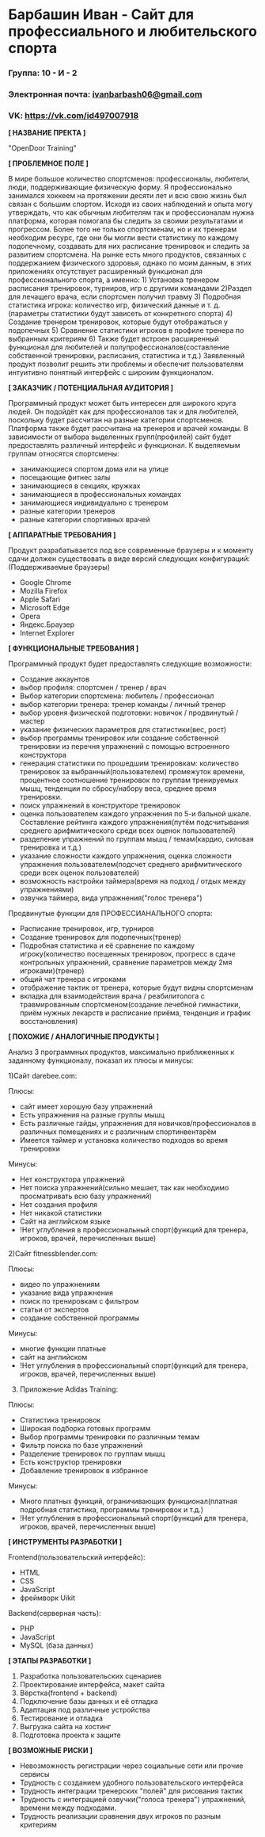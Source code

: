 # Барбашин Иван - Сайт для профессиального и любительского спорта

### Группа: 10 - И - 2
### Электронная почта: ivanbarbash06@gmail.com
### VK: https://vk.com/id497007918



**[ НАЗВАНИЕ ПРЕКТА ]**

"OpenDoor Training"

**[ ПРОБЛЕМНОЕ ПОЛЕ ]**

В мире большое количество спортсменов: профессионалы, любители, люди, поддерживающие физическую форму. Я профессионально занимался хоккеем на протяжении десяти лет и всю свою жизнь был связан с большим спортом. Исходя из своих наблюдений и опыта могу утверждать, что как обычным любителям так и профессионалам нужна платформа, которая помогала бы следить за своими результатами и прогрессом. Более того не только спортсменам, но и их тренерам необходим ресурс, где они бы могли вести статистику по каждому подопечному, создавать для них расписание тренировок и следить за развитием спортсмена.  На рынке есть много продуктов, связанных с поддержанием физического здоровья, однако по моим данным, в этих приложениях отсутствует расширенный функционал для профессионального спорта, а именно: 1) Установка тренером расписания тренировок, турниров, игр с другими командами 2)Раздел для лечащего врача, если спортсмен получил травму 3) Подробная статистика игрока: количество игр, физический данные и т. д. (параметры статистики будут зависеть от конкретного спорта) 4) Создание тренером тренировок, которые будут отображаться у подопечных 5) Сравнение статистики игроков в профиле тренера по выбранным критериям 6) Также будет встроен расширенный функционал для любителей и полупрофессионалов(составление собственной тренировки, расписания, статистика и т.д.) Заявленный продукт позволит решить эти проблемы и обеспечит пользователям интуитивно понятный интерфейс с широким функционалом.

**[ ЗАКАЗЧИК / ПОТЕНЦИАЛЬНАЯ АУДИТОРИЯ ]**

Программный продукт может быть интересен для широкого круга людей. Он подойдёт как для профессионалов так и для любителей, поскольку будет рассчитан на разные категории спортсменов. Платформа также будет рассчитана на тренеров и врачей команды. В зависимости от выбора выделенных групп(профилей) сайт будет предоставлять различный интерфейс и функционал. К выделяемым группам относятся спортсмены:
* занимающиеся спортом дома или на улице
* посещающие фитнес залы
* занимающиеся в секциях, кружках
* занимающиеся в профессиональных командах
* занимающиеся индивидуально с тренером
* разные категории тренеров
* разные категории спортивных врачей

**[ АППАРАТНЫЕ ТРЕБОВАНИЯ ]** 

Продукт разрабатывается под все современные браузеры и к моменту сдачи должен существовать в виде версий следующих конфигураций:
(Поддерживаемые браузеры)
* Google Chrome
* Mozilla Firefox
* Apple Safari
* Microsoft Edge
* Opera
* Яндекс.Браузер
* Internet Explorer


**[ ФУНКЦИОНАЛЬНЫЕ ТРЕБОВАНИЯ ]**

Программный продукт будет предоставлять следующие возможности:

* Создание аккаунтов
* выбор профиля: спортсмен / тренер / врач
* Выбор категории спортсмена: любитель / профессионал
* выбор категории тренера: тренер команды / личный тренер
* выбор уровня физической подготовки: новичок / продвинутый / мастер
* указание физических параметров для статистики(вес, рост)
* выбор программы тренировок или создание собственной тренировки из перечня упражнений с помощью встроенного конструктора
* генерация статистики по прошедшим тренировкам: количество тренировок за выбранный(пользователем) промежуток времени, процентное соотношение тренировок по группам тренируемых мышц, тенденции по сбросу/набору веса, среднее время тренировки.
* поиск упражнений в конструкторе тренировок
* оценка пользователем каждого упражнения по 5-и бальной шкале. Составление рейтинга каждого упражнения(путём подсчитывания среднего арифмитического среди всех оценок пользователей)
* разделение упражнений по группам мышц / темам(кардио, силовая тренировка и т.д.)
* указание сложности каждого упражнения, оценка сложности упражнения пользователем(подсчет среднего арифмитического среди всех оценок пользователей)
* возможность настройки таймера(время на подход / отдых между упражнениями)
* озвучка таймера, вида упражнения("голос тренера")

Продвинутые функции для ПРОФЕССИАНАЛЬНОГО спорта:
* Расписание тренировок, игр, турниров
* Создание тренировок для подопечных(тренер)
* Подробная статистика и её сравнение по каждому игроку(количество посещенных тренировок, прогресс в сдаче контрольных упражнений, сравнение параметров между 2мя игроками)(тренер)
* общий чат тренера с игроками
* отображение тактик от тренера, которые будут видны спортсменам
* вкладка для взаимодействия врача / реабилитолога с травмированным спортсменом(создание лечебной гимнастики, приём нужных лекарств и расписание приёма, тенденция и график восстановления)
	
**[ ПОХОЖИЕ / АНАЛОГИЧНЫЕ ПРОДУКТЫ ]**

Анализ 3 программных продуктов, максимально приближенных к заданному функционалу, показал их плюсы и минусы:

1)Сайт darebee.com:

Плюсы: 
* сайт имеет хорошую базу упражнений
* Есть упражнения на разные группы мышц
* Есть различные гайды, упражнения для новичков/профессионалов в различных помещениях и с различным спортинвентарём
* Имеется таймер и установка количество подходов во время тренировки

Минусы:
* Нет конструктора упражнений
* Нет поиска упражнений(сильно мешает, так как необходимо просматривать всю базу упражнений)
* Нет создания профиля
* Нет никакой статистики
* Сайт на английском языке
* !Нет углубления в профессиональный спорт(функций для тренера, игроков, врачей, перечисленных выше)

2)Сайт fitnessblender.com:

Плюсы:
* видео по упражнениям
* указание вида упражнения
* поиск по тренировкам с фильтром
* статьи от экспертов
* создание собственной программы

Минусы:
* многие функции платные
* сайт на английском
* !Нет углубления в профессиональный спорт(функций для тренера, игроков, врачей, перечисленных выше)
3) Приложение Adidas Training:

Плюсы:
* Статистика тренировок
* Широкая подборка готовых программ
* Выбор программы тренировки по различным темам
* Фильтр поиска по базе упражнений
* Разделение тренировок по группам мышц
* Есть конструктор тренировки
* Добавление тренировок в избранное

Минусы:
* Много платных функций, ограничивающих функционал(платная подробная статистика, программы тренировок и т.д.)
* !Нет углубления в профессиональный спорт(функций для тренера, игроков, врачей, перечисленных выше)
			
**[ ИНСТРУМЕНТЫ РАЗРАБОТКИ ]**

Frontend(пользовательский интерфейс): 
* HTML
* CSS
* JavaScript
* фреймворк Uikit

Backend(серверная часть):
* PHP
* JavaScript
* MySQL (база данных)

**[ ЭТАПЫ РАЗРАБОТКИ ]**

1. Разработка пользовательских сценариев
2. Проектирование интерфейса, макет сайта
3. Вёрстка(frontend + backend)
4. Подключение базы данных и её отладка
5. Адаптация под различные устройства
6. Тестирование и отладка
7. Выгрузка сайта на хостинг
8. Подготовка проекта к защите


**[ ВОЗМОЖНЫЕ РИСКИ ]**

* Невозможность регистрации через социальные сети или прочие сервисы
* Трудность с созданием удобного пользовательского интерфейса
* Трудность интеграции тренерских "полей" для рисования тактик
* Трудность с интеграцией озвучки("голоса тренера")  упражнений, времени между подходами.
* Трудность реализации сравнения двух игроков по разным критериям
